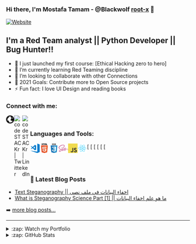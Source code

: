 ### Hi there, I'm Mostafa Tamam - @Blackwolf [root-x][website] 👋

[![Website](https://img.shields.io/website?label=root-X.dev&style=for-the-badge&url=https://root-x.dev/)](https://root-x.dev/)

## I'm a Red Team analyst || Python Developer || Bug Hunter!!

- 🔭 I just launched my first course: [Ethical Hacking zero to hero]
- 🌱 I’m currently learning Red Teaming discipline
- 👯 I’m looking to collaborate with other Connections
- 🥅 2021 Goals: Contribute more to Open Source projects
- ⚡ Fun fact: I love UI Design and reading books


### Connect with me:

[<img align="left" alt="codeSTACKr.com" width="22px" src="https://raw.githubusercontent.com/iconic/open-iconic/master/svg/globe.svg" />][website]
[<img align="left" alt="codeSTACKr | Twitter" width="22px" src="https://cdn.jsdelivr.net/npm/simple-icons@v3/icons/twitter.svg" />][twitter]
[<img align="left" alt="codeSTACKr | LinkedIn" width="22px" src="https://cdn.jsdelivr.net/npm/simple-icons@v3/icons/linkedin.svg" />][linkedin]

<br />

### Languages and Tools:

[<img align="left" alt="Visual Studio Code" width="26px" src="https://raw.githubusercontent.com/github/explore/80688e429a7d4ef2fca1e82350fe8e3517d3494d/topics/visual-studio-code/visual-studio-code.png" />
[<img align="left" alt="HTML5" width="26px" src="https://raw.githubusercontent.com/github/explore/80688e429a7d4ef2fca1e82350fe8e3517d3494d/topics/html/html.png" />
[<img align="left" alt="CSS3" width="26px" src="https://raw.githubusercontent.com/github/explore/80688e429a7d4ef2fca1e82350fe8e3517d3494d/topics/css/css.png" />
[<img align="left" alt="Sass" width="26px" src="https://raw.githubusercontent.com/github/explore/80688e429a7d4ef2fca1e82350fe8e3517d3494d/topics/sass/sass.png" />
[<img align="left" alt="JavaScript" width="26px" src="https://raw.githubusercontent.com/github/explore/80688e429a7d4ef2fca1e82350fe8e3517d3494d/topics/javascript/javascript.png" />
[<img align="left" alt="React" width="26px" src="https://raw.githubusercontent.com/github/explore/80688e429a7d4ef2fca1e82350fe8e3517d3494d/topics/react/react.png" />


<br />
<br />


### 📕 Latest Blog Posts

<!-- BLOG-POST-LIST:START -->
- [Text Steganography || اخفاء البيانات فى ملف نصى  ](https://root-x.dev/blog/article/text-steganography)
- [What is Steganography Science Part [1] || ما هو علم اخفاء البيانات ](https://root-x.dev/blog/article/what-is-steganography-science)
<!-- BLOG-POST-LIST:END -->

➡️ [more blog posts...](https://root-x.dev/blog)

---

<details>
  <summary>:zap: Watch my Portfolio</summary>
  
<!--START my Portfolio -->
- 🎉 (https://www.root-x.dev/Mostafa-Tamam/) in [Mostafa Tamam Portfolio](https://www.root-x.dev/Mostafa-Tamam/)

<!--END my Portfolio-->

</details>

<details>
  <summary>:zap: GitHub Stats</summary>

  <img align="left" alt="GitHub Stats" src="https://github-readme-stats.codestackr.vercel.app/api?username=BlackWolfed&show_icons=true&hide_border=true" />

</details>

[website]: https://root-x.dev
[twitter]: https://twitter.com/BlackWo50331384
[linkedin]: https://www.linkedin.com/in/mostafa-bn-tamam-96308216a/

